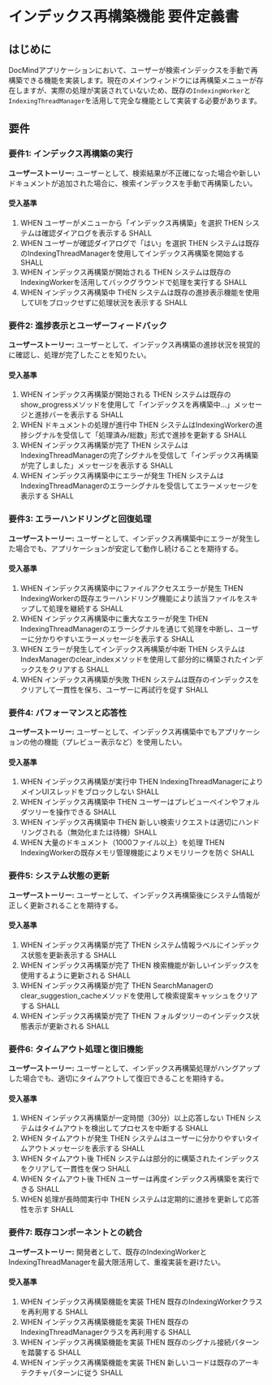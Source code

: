 # インデックス再構築機能 要件定義書

## はじめに

DocMindアプリケーションにおいて、ユーザーが検索インデックスを手動で再構築できる機能を実装します。現在のメインウィンドウには再構築メニューが存在しますが、実際の処理が実装されていないため、既存の`IndexingWorker`と`IndexingThreadManager`を活用して完全な機能として実装する必要があります。

## 要件

### 要件1: インデックス再構築の実行

**ユーザーストーリー:** ユーザーとして、検索結果が不正確になった場合や新しいドキュメントが追加された場合に、検索インデックスを手動で再構築したい。

#### 受入基準

1. WHEN ユーザーがメニューから「インデックス再構築」を選択 THEN システムは確認ダイアログを表示する SHALL
2. WHEN ユーザーが確認ダイアログで「はい」を選択 THEN システムは既存のIndexingThreadManagerを使用してインデックス再構築を開始する SHALL
3. WHEN インデックス再構築が開始される THEN システムは既存のIndexingWorkerを活用してバックグラウンドで処理を実行する SHALL
4. WHEN インデックス再構築中 THEN システムは既存の進捗表示機能を使用してUIをブロックせずに処理状況を表示する SHALL

### 要件2: 進捗表示とユーザーフィードバック

**ユーザーストーリー:** ユーザーとして、インデックス再構築の進捗状況を視覚的に確認し、処理が完了したことを知りたい。

#### 受入基準

1. WHEN インデックス再構築が開始される THEN システムは既存のshow_progressメソッドを使用して「インデックスを再構築中...」メッセージと進捗バーを表示する SHALL
2. WHEN ドキュメントの処理が進行中 THEN システムはIndexingWorkerの進捗シグナルを受信して「処理済み/総数」形式で進捗を更新する SHALL
3. WHEN インデックス再構築が完了 THEN システムはIndexingThreadManagerの完了シグナルを受信して「インデックス再構築が完了しました」メッセージを表示する SHALL
4. WHEN インデックス再構築中にエラーが発生 THEN システムはIndexingThreadManagerのエラーシグナルを受信してエラーメッセージを表示する SHALL

### 要件3: エラーハンドリングと回復処理

**ユーザーストーリー:** ユーザーとして、インデックス再構築中にエラーが発生した場合でも、アプリケーションが安定して動作し続けることを期待する。

#### 受入基準

1. WHEN インデックス再構築中にファイルアクセスエラーが発生 THEN IndexingWorkerの既存エラーハンドリング機能により該当ファイルをスキップして処理を継続する SHALL
2. WHEN インデックス再構築中に重大なエラーが発生 THEN IndexingThreadManagerのエラーシグナルを通じて処理を中断し、ユーザーに分かりやすいエラーメッセージを表示する SHALL
3. WHEN エラーが発生してインデックス再構築が中断 THEN システムはIndexManagerのclear_indexメソッドを使用して部分的に構築されたインデックスをクリアする SHALL
4. WHEN インデックス再構築が失敗 THEN システムは既存のインデックスをクリアして一貫性を保ち、ユーザーに再試行を促す SHALL

### 要件4: パフォーマンスと応答性

**ユーザーストーリー:** ユーザーとして、インデックス再構築中でもアプリケーションの他の機能（プレビュー表示など）を使用したい。

#### 受入基準

1. WHEN インデックス再構築が実行中 THEN IndexingThreadManagerによりメインUIスレッドをブロックしない SHALL
2. WHEN インデックス再構築中 THEN ユーザーはプレビューペインやフォルダツリーを操作できる SHALL
3. WHEN インデックス再構築中 THEN 新しい検索リクエストは適切にハンドリングされる（無効化または待機）SHALL
4. WHEN 大量のドキュメント（1000ファイル以上）を処理 THEN IndexingWorkerの既存メモリ管理機能によりメモリリークを防ぐ SHALL

### 要件5: システム状態の更新

**ユーザーストーリー:** ユーザーとして、インデックス再構築後にシステム情報が正しく更新されることを期待する。

#### 受入基準

1. WHEN インデックス再構築が完了 THEN システム情報ラベルにインデックス状態を更新表示する SHALL
2. WHEN インデックス再構築が完了 THEN 検索機能が新しいインデックスを使用するように更新される SHALL
3. WHEN インデックス再構築が完了 THEN SearchManagerのclear_suggestion_cacheメソッドを使用して検索提案キャッシュをクリアする SHALL
4. WHEN インデックス再構築が完了 THEN フォルダツリーのインデックス状態表示が更新される SHALL

### 要件6: タイムアウト処理と復旧機能

**ユーザーストーリー:** ユーザーとして、インデックス再構築処理がハングアップした場合でも、適切にタイムアウトして復旧できることを期待する。

#### 受入基準

1. WHEN インデックス再構築が一定時間（30分）以上応答しない THEN システムはタイムアウトを検出してプロセスを中断する SHALL
2. WHEN タイムアウトが発生 THEN システムはユーザーに分かりやすいタイムアウトメッセージを表示する SHALL
3. WHEN タイムアウト後 THEN システムは部分的に構築されたインデックスをクリアして一貫性を保つ SHALL
4. WHEN タイムアウト後 THEN ユーザーは再度インデックス再構築を実行できる SHALL
5. WHEN 処理が長時間実行中 THEN システムは定期的に進捗を更新して応答性を示す SHALL

### 要件7: 既存コンポーネントとの統合

**ユーザーストーリー:** 開発者として、既存のIndexingWorkerとIndexingThreadManagerを最大限活用して、重複実装を避けたい。

#### 受入基準

1. WHEN インデックス再構築機能を実装 THEN 既存のIndexingWorkerクラスを再利用する SHALL
2. WHEN インデックス再構築機能を実装 THEN 既存のIndexingThreadManagerクラスを再利用する SHALL
3. WHEN インデックス再構築機能を実装 THEN 既存のシグナル接続パターンを踏襲する SHALL
4. WHEN インデックス再構築機能を実装 THEN 新しいコードは既存のアーキテクチャパターンに従う SHALL
